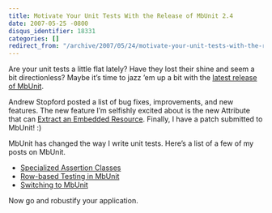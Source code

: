 ```yaml
---
title: Motivate Your Unit Tests With the Release of MbUnit 2.4
date: 2007-05-25 -0800
disqus_identifier: 18331
categories: []
redirect_from: "/archive/2007/05/24/motivate-your-unit-tests-with-the-release-of-mbunit-2.4.aspx/"
---
```


Are your unit tests a little flat lately? Have they lost their shine and
seem a bit directionless? Maybe it’s time to jazz ’em up a bit with the
[latest release of
MbUnit](http://weblogs.asp.net/astopford/archive/2007/05/24/mbunit-2-4-rtm.aspx "MbUnit 2.4 RTM").

Andrew Stopford posted a list of bug fixes, improvements, and new
features. The new feature I’m selfishly excited about is the new
Attribute that can [Extract an Embedded
Resource](https://haacked.com/archive/2007/04/27/extract-embedded-resources-with-an-attribute-in-mbunit.aspx "Extract Embedded Resources With An Attribute").
Finally, I have a patch submitted to MbUnit! :)

MbUnit has changed the way I write unit tests. Here’s a list of a few of
my posts on MbUnit.

-   [Specialized Assertion
    Classes](https://haacked.com/archive/2007/05/10/productive-unit-testing-with-specialized-assertion-classes-in-mbunit.aspx "Productive Unit Testing with Specialized Assertion Classes")
-   [Row-based Testing in
    MbUnit](https://haacked.com/archive/2004/10/20/Row_Based_Testing.aspx "Row Based Testing")
-   [Switching to
    MbUnit](https://haacked.com/archive/2005/10/18/SwitchingToMbUnit.aspx "Switching to MbUnit")

Now go and robustify your application.

